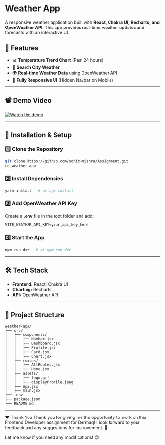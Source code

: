 # Weather App

A responsive weather application built with **React, Chakra UI, Recharts, and OpenWeather API**. This app provides real-time weather updates and forecasts with an interactive UI.

## 🌟 Features
- 📊 **Temperature Trend Chart** (Past 24 hours)
- 📍 **Search City Weather**
- 🌍 **Real-time Weather Data** using OpenWeather API
- 📱 **Fully Responsive UI** (Hidden Navbar on Mobile)

---

## 📽 Demo Video
[![Watch the demo](https://res.cloudinary.com/dgc57zjgu/image/upload/v1740728737/Interview_Skills_Workshop_Presentation_cdfgx4.png)](https://www.youtube.com/watch?v=YOUR_VIDEO_ID_HERE)

---

## 🚀 Installation & Setup
### **1️⃣ Clone the Repository**
```bash
git clone https://github.com/sohit-mishra/Assignment.git
cd weather-app
```

### **2️⃣ Install Dependencies**
```bash
yarn install   # or npm install
```

### **3️⃣ Add OpenWeather API Key**
Create a **.env** file in the root folder and add:
```env
VITE_WEATHER_API_KEY=your_api_key_here
```

### **4️⃣ Start the App**
```bash
npm run dev   # or npm run dev
```

---

## 🛠️ Tech Stack
- **Frontend:** React, Chakra UI
- **Charting:** Recharts
- **API:** OpenWeather API

---

## 📂 Project Structure
```
weather-app/
├── src/
│   ├── components/
│   │   ├── Navbar.jsx
│   │   ├── Dashboard.jsx
│   │   ├── Profile.jsx
│   │   ├── Card.jsx
│   │   ├── Chart.jsx
│   ├── routes/
│   │   ├── AllRoutes.jsx
│   │   ├── Home.jsx
│   ├── assets/
│   │   ├── logo.gif
│   │   ├── displayProfile.jpeg
│   ├── App.jsx
│   ├── main.jsx
├── .env
├── package.json
└── README.md
```

---

❤️ Thank You
Thank you for giving me the opportunity to work on this Frontend Developer assignment for Dermaq! I look forward to your feedback and any suggestions for improvement. 🚀

Let me know if you need any modifications! 😊
